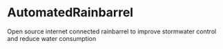 AutomatedRainbarrel
===================

Open source internet connected rainbarrel to improve stormwater control and reduce water consumption
